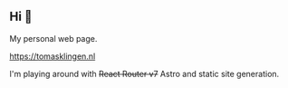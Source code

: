 ## Hi 👋

My personal web page.

https://tomasklingen.nl

I'm playing around with ~~React Router v7~~ Astro and static site generation.
